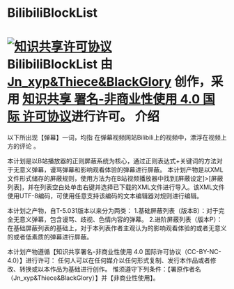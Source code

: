 # BilibiliBlockList
<a rel="license" href="http://creativecommons.org/licenses/by-nc/4.0/"><img alt="知识共享许可协议" style="border-width:0" src="https://i.creativecommons.org/l/by-nc/4.0/88x31.png" /></a><br /><span xmlns:dct="http://purl.org/dc/terms/" property="dct:title">BilibiliBlockList</span> 由 <a xmlns:cc="http://creativecommons.org/ns#" href="http://github.com/jnxyp/BilibiliBlockList" property="cc:attributionName" rel="cc:attributionURL">Jn_xyp&Thiece&BlackGlory</a> 创作，采用 <a rel="license" href="http://creativecommons.org/licenses/by-nc/4.0/">知识共享 署名-非商业性使用 4.0 国际 许可协议</a>进行许可。
介绍
====================================================================
以下所出现【弹幕】一词，均指 在弹幕视频网站Bilibili上的视频中，漂浮在视频上方的评论 。

本计划是以B站播放器的正则屏蔽系统为核心，通过正则表达式+关键词的方法对于无意义弹幕，谩骂弹幕和影响观看体验的弹幕进行屏蔽。
本计划产物是以XML文件形式储存的屏蔽规则，使用方法为在B站视频播放器中找到[屏蔽设定]>[屏蔽列表]，并在列表空白处单击右键并选择已下载的XML文件进行导入。该XML文件使用UTF-8编码，可使用任意支持该编码的文本编辑器对规则进行编辑。

本计划之产物，自T-5.031版本以来分为两类：
1.基础屏蔽列表（版本B）：对于完全无意义弹幕，包含谩骂、歧视、色情内容的弹幕。
2.进阶屏蔽列表（版本P）：在基础屏蔽列表的基础上，对于本列表作者主观认为的影响观看体验的或者无意义的或者低素质的弹幕进行屏蔽。

本计划产物遵循【知识共享署名-非商业性使用 4.0 国际许可协议（CC-BY-NC-4.0）】进行许可：
任何人可以在任何媒介以任何形式复制、发行本作品或者修改、转换或以本作品为基础进行创作。
惟须遵守下列条件：【署原作者名（Jn_xyp&Thiece&BlackGlory）】并【非商业性使用】。
